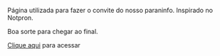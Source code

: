 Página utilizada  para fazer o convite do nosso  paraninfo. Inspirado  no Notpron.

Boa sorte para chegar ao final.

[Clique aqui](https://larissaguder.github.io/hyrule/AAAAAA.html) para acessar
